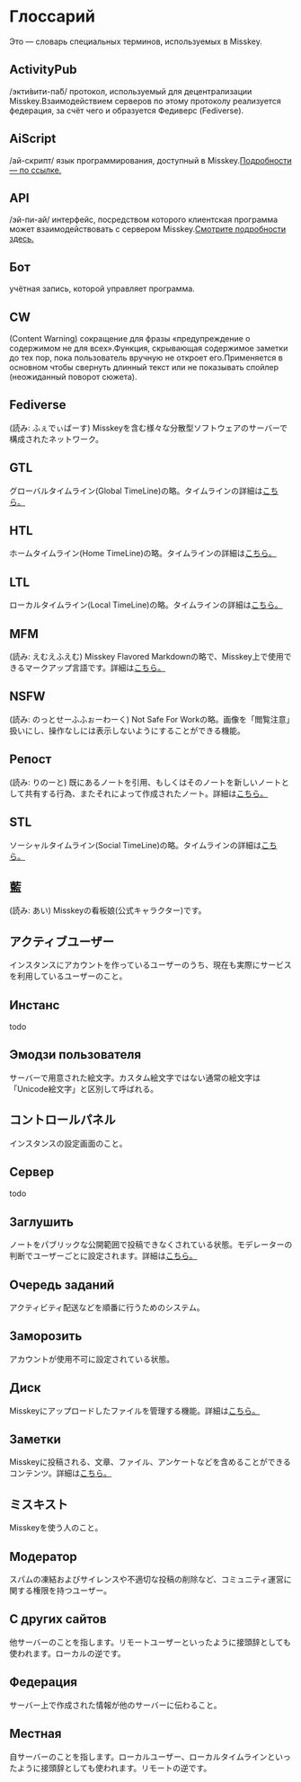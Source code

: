 # Глоссарий
Это — словарь специальных терминов, используемых в Misskey.

## ActivityPub
/экти́вити-па́б/ протокол, используемый для децентрализации Misskey.Взаимодействием серверов по этому протоколу реализуется федерация, за счёт чего и образуется Федиверс (Fediverse).

## AiScript
/ай-скрипт/ язык программирования, доступный в Misskey.[Подробности — по ссылке.](../advanced/aiscript)

## API
/эй-пи-ай/ интерфейс, посредством которого клиентская программа может взаимодействовать с сервером Misskey.[Смотрите подробности здесь.](../advanced/api)

## Бот
учётная запись, которой управляет программа.

## CW
(Content Warning) сокращение для фразы «предупреждение о содержимом не для всех».Функция, скрывающая содержимое заметки до тех пор, пока пользователь вручную не откроет его.Применяется в основном чтобы свернуть длинный текст или не показывать спойлер (неожиданный поворот сюжета).

## Fediverse
(読み: ふぇでぃばーす) Misskeyを含む様々な分散型ソフトウェアのサーバーで構成されたネットワーク。

## GTL
グローバルタイムライン(Global TimeLine)の略。タイムラインの詳細は[こちら。](../features/timeline)

## HTL
ホームタイムライン(Home TimeLine)の略。タイムラインの詳細は[こちら。](../features/timeline)

## LTL
ローカルタイムライン(Local TimeLine)の略。タイムラインの詳細は[こちら。](../features/timeline)

## MFM
(読み: えむえふえむ) Misskey Flavored Markdownの略で、Misskey上で使用できるマークアップ言語です。詳細は[こちら。](../features/mfm)

## NSFW
(読み: のっとせーふふぉーわーく) Not Safe For Workの略。画像を「閲覧注意」扱いにし、操作なしには表示しないようにすることができる機能。

## Репост
(読み: りのーと) 既にあるノートを引用、もしくはそのノートを新しいノートとして共有する行為、またそれによって作成されたノート。詳細は[こちら。](../features/note)

## STL
ソーシャルタイムライン(Social TimeLine)の略。タイムラインの詳細は[こちら。](../features/timeline)

## 藍
(読み: あい) Misskeyの看板娘(公式キャラクター)です。

## アクティブユーザー
インスタンスにアカウントを作っているユーザーのうち、現在も実際にサービスを利用しているユーザーのこと。

## Инстанс
todo

## Эмодзи пользователя
サーバーで用意された絵文字。カスタム絵文字ではない通常の絵文字は「Unicode絵文字」と区別して呼ばれる。

## コントロールパネル
インスタンスの設定画面のこと。

## Сервер
todo

## Заглушить
ノートをパブリックな公開範囲で投稿できなくされている状態。モデレーターの判断でユーザーごとに設定されます。詳細は[こちら。](../features/silence)

## Очередь заданий
アクティビティ配送などを順番に行うためのシステム。

## Заморозить
アカウントが使用不可に設定されている状態。

## Диск
Misskeyにアップロードしたファイルを管理する機能。詳細は[こちら。](../features/drive)

## Заметки
Misskeyに投稿される、文章、ファイル、アンケートなどを含めることができるコンテンツ。詳細は[こちら。](../features/note)

## ミスキスト
Misskeyを使う人のこと。

## Модератор
スパムの凍結およびサイレンスや不適切な投稿の削除など、コミュニティ運営に関する権限を持つユーザー。

## С других сайтов
他サーバーのことを指します。リモートユーザーといったように接頭辞としても使われます。ローカルの逆です。

## Федерация
サーバー上で作成された情報が他のサーバーに伝わること。

## Местная
自サーバーのことを指します。ローカルユーザー、ローカルタイムラインといったように接頭辞としても使われます。リモートの逆です。
